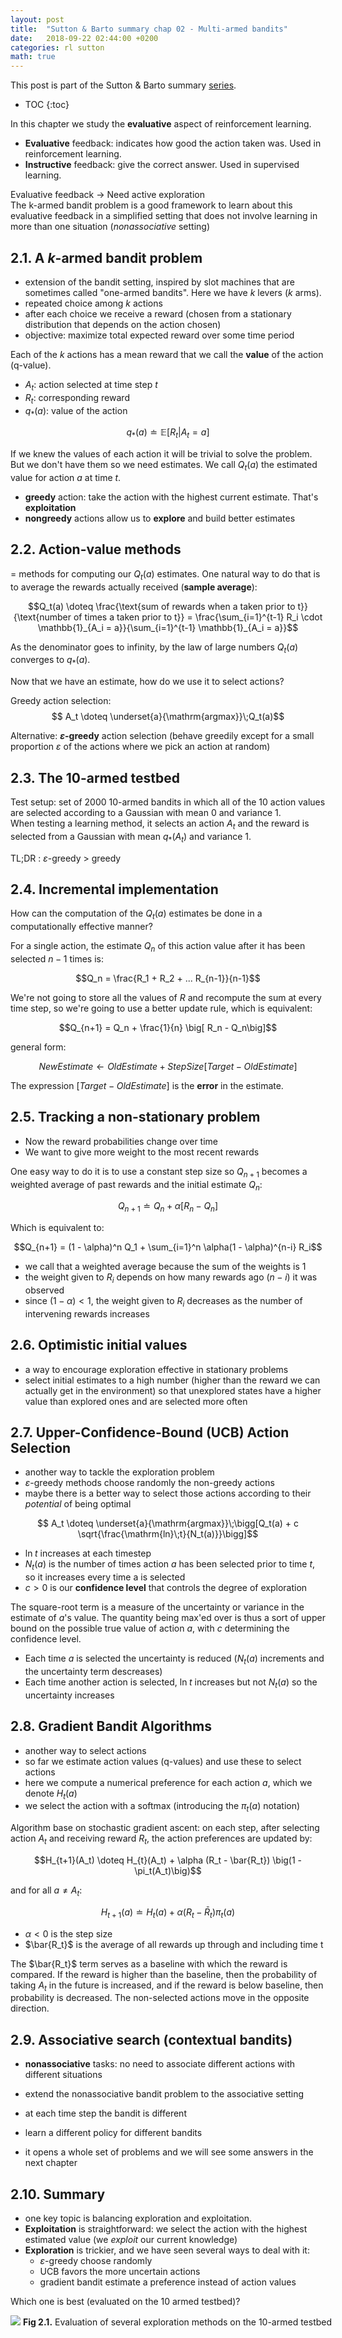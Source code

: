 ```yaml
---
layout: post
title:  "Sutton & Barto summary chap 02 - Multi-armed bandits"
date:   2018-09-22 02:44:00 +0200
categories: rl sutton
math: true
---
```


This post is part of the Sutton & Barto summary [series][ref-series].

* TOC
{:toc}

In this chapter we study the __evaluative__ aspect of reinforcement learning.
- __Evaluative__ feedback: indicates how good the action taken was. Used in reinforcement learning.
- __Instructive__ feedback: give the correct answer. Used in supervised learning.

Evaluative feedback $\rightarrow$ Need active exploration<br/>
The k-armed bandit problem is a good framework to learn about this evaluative feedback in a simplified setting that does not involve learning in more than one situation (_nonassociative_ setting)

## 2.1. A $k$-armed bandit problem

- extension of the bandit setting, inspired by slot machines that are sometimes called "one-armed bandits". Here we have $k$ levers ($k$ arms).
- repeated choice among $k$ actions
- after each choice we receive a reward (chosen from a stationary distribution that depends on the action chosen)
- objective: maximize total expected reward over some time period

Each of the $k$ actions has a mean reward that we call the __value__ of the action (q-value).

- $A_t$: action selected at time step $t$
- $R_t$: corresponding reward
- $q_*(a)$: value of the action

$$q_*(a) \doteq \mathbb{E}[R_t | A_t = a]$$

If we knew the values of each action it will be trivial to solve the problem. But we don't have them so we need estimates. We call $Q_t(a)$ the estimated value for action $a$ at time $t$.

- __greedy__ action: take the action with the highest current estimate. That's __exploitation__
- __nongreedy__ actions allow us to __explore__ and build better estimates

## 2.2. Action-value methods

= methods for computing our $Q_t(a)$ estimates.
One natural way to do that is to average the rewards actually received (__sample average__):

$$Q_t(a) \doteq \frac{\text{sum of rewards when a taken prior to t}}{\text{number of times a taken prior to t}} = \frac{\sum_{i=1}^{t-1} R_i \cdot \mathbb{1}_{A_i = a}}{\sum_{i=1}^{t-1} \mathbb{1}_{A_i = a}}$$

As the denominator goes to infinity, by the law of large numbers $Q_t(a)$ converges to $q_*(a)$.

Now that we have an estimate, how do we use it to select actions?

Greedy action selection:
$$ A_t \doteq \underset{a}{\mathrm{argmax}}\;Q_t(a)$$

Alternative: __$\varepsilon$-greedy__ action selection (behave greedily except for a small proportion $\varepsilon$ of the actions where we pick an action at random)

## 2.3. The 10-armed testbed

Test setup: set of 2000 10-armed bandits in which all of the 10 action values are selected according to a Gaussian with mean 0 and variance 1.<br/>
When testing a learning method, it selects an action $A_t$ and the reward is selected from a Gaussian with mean $q_*(A_t)$ and variance 1.

TL;DR : $\varepsilon$-greedy $>$ greedy

## 2.4. Incremental implementation

How can the computation of the $Q_t(a)$ estimates be done in a computationally effective manner?

For a single action, the estimate $Q_n$ of this action value after it has been selected $n-1$ times is:

$$Q_n = \frac{R_1 + R_2 + ... R_{n-1}}{n-1}$$

We're not going to store all the values of $R$ and recompute the sum at every time step, so we're going to use a better update rule, which is equivalent:

$$Q_{n+1} = Q_n + \frac{1}{n} \big[ R_n - Q_n\big]$$

general form:

$$NewEstimate \leftarrow OldEstimate + StepSize [Target - OldEstimate]$$

The expression $[Target - OldEstimate]$ is the __error__ in the estimate.


## 2.5. Tracking a non-stationary problem

- Now the reward probabilities change over time
- We want to give more weight to the most recent rewards

One easy way to do it is to use a constant step size so $Q_{n+1}$ becomes a weighted average of past rewards and the initial estimate $Q_n$:

$$Q_{n+1} \doteq Q_n + \alpha \big[ R_n - Q_n\big]$$

Which is equivalent to:

$$Q_{n+1} = (1 - \alpha)^n Q_1 + \sum_{i=1}^n \alpha(1 - \alpha)^{n-i} R_i$$

- we call that a weighted average because the sum of the weights is 1
- the weight given to $R_i$ depends on how many rewards ago $(n-i)$ it was observed
- since $(1 - \alpha) < 1$, the weight given to $R_i$ decreases as the number of intervening rewards increases

## 2.6. Optimistic initial values

- a way to encourage exploration effective in stationary problems
- select initial estimates to a high number (higher than the reward we can actually get in the environment) so that unexplored states have a higher value than explored ones and are selected more often

## 2.7. Upper-Confidence-Bound (UCB) Action Selection

- another way to tackle the exploration problem
- $\varepsilon$-greedy methods choose randomly the non-greedy actions
- maybe there is a better way to select those actions according to their _potential_ of being optimal

$$ A_t \doteq \underset{a}{\mathrm{argmax}}\;\bigg[Q_t(a) + c \sqrt{\frac{\mathrm{ln}\;t}{N_t(a)}}\bigg]$$

- $\mathrm{ln}\;t$ increases at each timestep
- $N_t(a)$ is the number of times action $a$ has been selected prior to time $t$, so it increases every time a is selected
- $c > 0$ is our __confidence level__ that controls the degree of exploration

The square-root term is a measure of the uncertainty or variance in the estimate of $a$'s value. The quantity being max'ed over is thus a sort of upper bound on the possible true value of action $a$, with $c$ determining the confidence level.
- Each time $a$ is selected the uncertainty is reduced ($N_t(a)$ increments and the uncertainty term descreases)
- Each time another action is selected, $\mathrm{ln}\;t$ increases but not $N_t(a)$ so the uncertainty increases

## 2.8. Gradient Bandit Algorithms

- another way to select actions
- so far we estimate action values (q-values) and use these to select actions
- here we compute a numerical preference for each action $a$, which we denote $H_t(a)$
- we select the action with a softmax (introducing the $\pi_t(a)$ notation)

Algorithm base on stochastic gradient ascent: on each step, after selecting action $A_t$ and receiving reward $R_t$, the action preferences are updated by:

$$H_{t+1}(A_t) \doteq H_{t}(A_t) + \alpha (R_t - \bar{R_t}) \big(1 - \pi_t(A_t)\big)$$

and for all $a \neq A_t$:

$$H_{t+1}(a) \doteq H_{t}(a) + \alpha (R_t - \bar{R}_t) \pi_t(a)$$

- $\alpha < 0$ is the step size
- $\bar{R_t}$ is the average of all rewards up through and including time t

The $\bar{R_t}$ term serves as a baseline with which the reward is compared. If the reward is higher than the baseline, then the probability of taking $A_t$ in the future is increased, and if the reward is below baseline, then probability is decreased. The non-selected actions move in the opposite direction.

## 2.9. Associative search (contextual bandits)

- __nonassociative__ tasks: no need to associate different actions with different situations

- extend the nonassociative bandit problem to the associative setting
- at each time step the bandit is different
- learn a different policy for different bandits
- it opens a whole set of problems and we will see some answers in the next chapter

## 2.10. Summary

- one key topic is balancing exploration and exploitation. 
- __Exploitation__ is straightforward: we select the action with the highest estimated value (we _exploit_ our current knowledge)
- __Exploration__ is trickier, and we have seen several ways to deal with it:
    - $\varepsilon$-greedy choose randomly
    - UCB favors the more uncertain actions
    - gradient bandit estimate a preference instead of action values

Which one is best (evaluated on the 10 armed testbed)?

<div class="img-block" style="width: 600px;">
    <img src="/imgs/sutton/sutton2_10.png"/>
    <span><strong>Fig 2.1.</strong> Evaluation of several exploration methods on the 10-armed testbed</span>
</div>


[ref-series]: /blog/2018/09/22/sutton-index